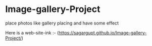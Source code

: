 # Image-gallery-Project
place photos like gallery placing and have some effect

Here is a  web-site-ink :- (https://sagargupt.github.io/Image-gallery-Project/)
